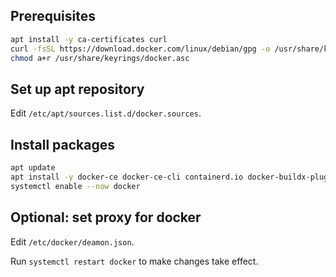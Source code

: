 ## Prerequisites

```zsh
apt install -y ca-certificates curl
curl -fsSL https://download.docker.com/linux/debian/gpg -o /usr/share/keyrings/docker.asc
chmod a+r /usr/share/keyrings/docker.asc
```

## Set up apt repository

Edit `/etc/apt/sources.list.d/docker.sources`.

## Install packages

```zsh
apt update
apt install -y docker-ce docker-ce-cli containerd.io docker-buildx-plugin docker-compose-plugin
systemctl enable --now docker
```

## Optional: set proxy for docker

Edit `/etc/docker/deamon.json`.

Run `systemctl restart docker` to make changes take effect.
